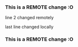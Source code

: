 ### This is a REMOTE change :O
line 2 changed remotely


last line changed locally
### This is a REMOTE change :O
